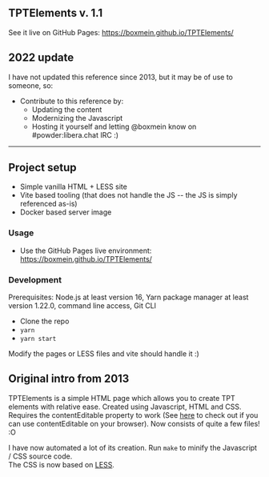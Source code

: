## TPTElements v. 1.1

See it live on GitHub Pages: https://boxmein.github.io/TPTElements/

## 2022 update

[Archived]: https://web.archive.org/web/20201023090302/https://www.boxmein.net/tpt/tptelements/reference/lua-reference.html#tree

I have not updated this reference since 2013, but it may be of use to someone, so:

* Contribute to this reference by:
  * Updating the content 
  * Modernizing the Javascript 
  * Hosting it yourself and letting @boxmein know on #powder:libera.chat IRC :) 

---

## Project setup

* Simple vanilla HTML + LESS site
* Vite based tooling (that does not handle the JS -- the JS is simply referenced as-is)
* Docker based server image

### Usage 

* Use the GitHub Pages live environment: https://boxmein.github.io/TPTElements/

### Development

Prerequisites: Node.js at least version 16, Yarn package manager at least version 1.22.0, command line access, Git CLI

* Clone the repo
* `yarn`
* `yarn start`

Modify the pages or LESS files and vite should handle it :) 

## Original intro from 2013 

TPTElements is a simple HTML page which allows you to create TPT elements with relative ease.
Created using Javascript, HTML and CSS. Requires the contentEditable property to work (See [here](http://caniuse.com/#feat=contenteditable) to check out if you can use contentEditable on your browser). Now consists of quite a few files! :O

I have now automated a lot of its creation. Run `make` to minify the Javascript / CSS source code.  
The CSS is now based on [LESS](http://lesscss.org). 
